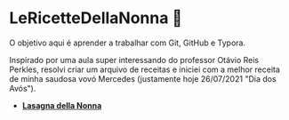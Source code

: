 # LeRicetteDellaNonna :older_woman:

O objetivo aqui é aprender a trabalhar com Git, GitHub e Typora.

Inspirado por uma aula super interessando do professor Otávio Reis Perkles, resolvi criar um arquivo de receitas e iniciei com a melhor receita de minha saudosa vovó Mercedes (justamente hoje 26/07/2021 "Dia dos Avós").

* [**Lasagna della Nonna**](https://github.com/CristiamVasques/LeRicetteDellaNonna/tree/main/Ricette/LasagnaDellaNonna.md)

  

